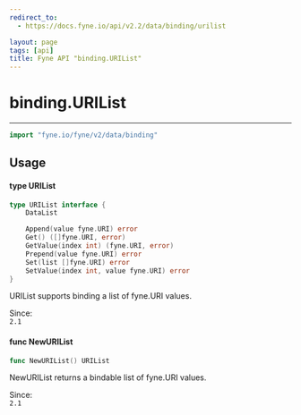 ```yaml
---
redirect_to:
  - https://docs.fyne.io/api/v2.2/data/binding/urilist

layout: page
tags: [api]
title: Fyne API "binding.URIList"
---
```



# binding.URIList
---
```go
import "fyne.io/fyne/v2/data/binding"
```

## Usage

#### type URIList

```go
type URIList interface {
	DataList

	Append(value fyne.URI) error
	Get() ([]fyne.URI, error)
	GetValue(index int) (fyne.URI, error)
	Prepend(value fyne.URI) error
	Set(list []fyne.URI) error
	SetValue(index int, value fyne.URI) error
}
```

URIList supports binding a list of fyne.URI values.


<div class="since">Since: <code>
2.1</code></div>

#### func  NewURIList

```go
func NewURIList() URIList
```
NewURIList returns a bindable list of fyne.URI values.


<div class="since">Since: <code>
2.1</code></div>
